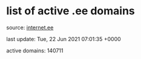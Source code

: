 # list of active .ee domains

source: [internet.ee](https://internet.ee/domains/ee-zone-file)

last update: Tue, 22 Jun 2021 07:01:35 +0000

active domains: 140711
